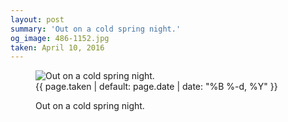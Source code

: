 ```yaml
---
layout: post
summary: 'Out on a cold spring night.'
og_image: 486-1152.jpg
taken: April 10, 2016
---
```


<figure class="post">
 <img alt="Out on a cold spring night." sizes="(min-width: 700px) 50vw, calc(100vw - 2rem)" src="{{ site.assets_url }}/486-576.jpg" srcset="{{ site.assets_url }}/486-1152.jpg 1152w, {{ site.assets_url }}/486-864.jpg 864w, {{ site.assets_url }}/486-576.jpg 576w, {{ site.assets_url }}/486-288.jpg 288w"/>
 <figcaption>
  <time>
   {{ page.taken | default: page.date | date: "%B %-d, %Y" }}
  </time>
  <p>
   Out on a cold spring night.
  </p>
 </figcaption>
</figure>
